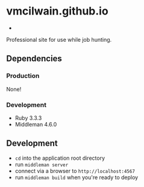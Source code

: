 # vmcilwain.github.io

-

Professional site for use while job hunting.

## Dependencies

### Production

None!

### Development

- Ruby 3.3.3
- Middleman 4.6.0

## Development

- `cd` into the application root directory
- run `middleman server`
- connect via a browser to `http://localhost:4567`
- run `middleman build` when you're ready to deploy
